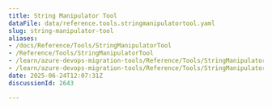 ```yaml
---
title: String Manipulator Tool
dataFile: data/reference.tools.stringmanipulatortool.yaml
slug: string-manipulator-tool
aliases:
- /docs/Reference/Tools/StringManipulatorTool
- /Reference/Tools/StringManipulatorTool
- /learn/azure-devops-migration-tools/Reference/Tools/StringManipulatorTool
- /learn/azure-devops-migration-tools/Reference/Tools/StringManipulatorTool/index.md
date: 2025-06-24T12:07:31Z
discussionId: 2643

---
```


